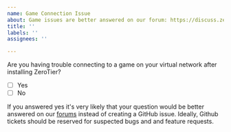 ```yaml
---
name: Game Connection Issue
about: Game issues are better answered on our forum: https://discuss.zerotier.com
title: ''
labels: ''
assignees: ''

---
```


Are you having trouble connecting to a game on your virtual network after installing ZeroTier?

- [ ] Yes
- [ ] No

If you answered yes it's very likely that your question would be better answered on our [forums](https://discuss.zerotier.com) instead of creating a GitHub issue. Ideally, Github tickets should be reserved for suspected bugs and and feature requests. 
